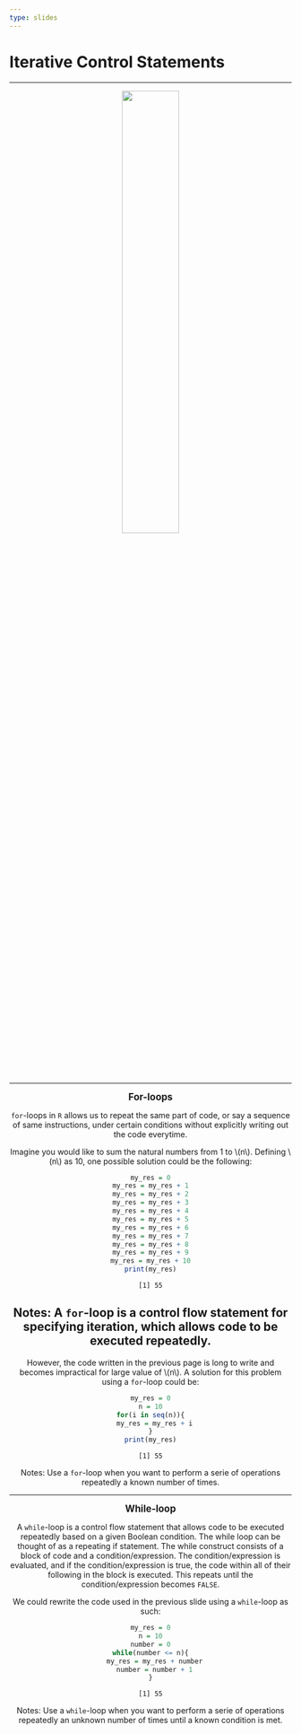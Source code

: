 ```yaml
---
type: slides
---
```


# Iterative Control Statements

---

<div style="text-align:center"><img src="drinking_fountains.png" alt=" " width="45%">

---

 <div align="center">
 <big> <b> For-loops </b> </big>
 </div> 

`for`-loops in `R` allows us to repeat the same part of code, or say a sequence of same instructions, under certain conditions without explicitly writing out the code everytime.

Imagine you would like to sum the natural numbers from 1 to \\(n\\).
Defining \\(n\\) as 10, one possible solution could be the following:

```r
my_res = 0
my_res = my_res + 1
my_res = my_res + 2
my_res = my_res + 3
my_res = my_res + 4
my_res = my_res + 5
my_res = my_res + 6
my_res = my_res + 7
my_res = my_res + 8
my_res = my_res + 9
my_res = my_res + 10
print(my_res)
```

```out
[1] 55
```

Notes: A <code>for</code>-loop is a control flow statement for specifying iteration, which allows code to be executed repeatedly.
---

However, the code written in the previous page is long to write and becomes impractical for large value of \\(n\\). A solution for this problem using a `for`-loop could be:

```r
my_res = 0
n = 10
for(i in seq(n)){
  my_res = my_res + i
}
print(my_res)

```

```out
[1] 55
```

Notes: Use a <code>for</code>-loop when you want to perform a serie of operations repeatedly a known number of times.


---

 <div align="center">
 <big> <b> While-loop </b> </big>
 </div>

A `while`-loop is a control flow statement that allows code to be executed repeatedly based on a given Boolean condition. The while loop can be thought of as a repeating if statement. The while construct consists of a block of code and a condition/expression. The condition/expression is evaluated, and if the condition/expression is true, the code within all of their following in the block is executed. This repeats until the condition/expression becomes `FALSE`.

We could rewrite the code used in the previous slide using a `while`-loop as such:

```r
my_res = 0
n = 10
number = 0
while(number <= n){
  my_res = my_res + number
  number = number + 1
}

```

```out
[1] 55
```

Notes: Use a <code>while</code>-loop when you want to perform a serie of operations repeatedly an unknown number of times until a known condition is met.

